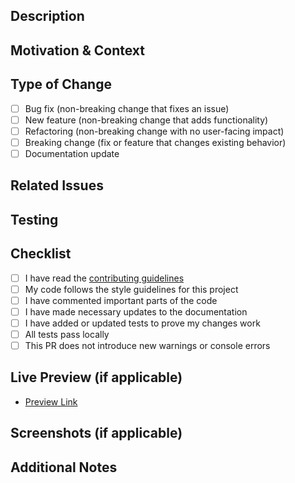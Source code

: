 ## Description

<!-- Describe your changes in detail. What functionality did you add, change, or remove? -->

## Motivation & Context

<!-- Why is this change needed? What problem or context does it address? -->


## Type of Change

<!-- Select all that apply by putting an `x` in the boxes below. -->

- [ ] Bug fix (non-breaking change that fixes an issue)
- [ ] New feature (non-breaking change that adds functionality)
- [ ] Refactoring (non-breaking change with no user-facing impact)
- [ ] Breaking change (fix or feature that changes existing behavior)
- [ ] Documentation update

## Related Issues

<!-- Link to related issues or tickets (e.g., Fixes #123, Closes #456) -->

## Testing

<!-- Explain how you tested your changes. Include instructions for reproducing, test environment details, or screenshots of tests if applicable. -->

## Checklist

<!-- Go over all the following points, and put an `x` in all the boxes that apply to ensure completeness -->

- [ ] I have read the [contributing guidelines](https://github.com/ltvco/form-validation/blob/main/CONTRIBUTING.md)
- [ ] My code follows the style guidelines for this project
- [ ] I have commented important parts of the code
- [ ] I have made necessary updates to the documentation
- [ ] I have added or updated tests to prove my changes work
- [ ] All tests pass locally
- [ ] This PR does not introduce new warnings or console errors

## Live Preview (if applicable)

<!-- Add a link to the preview environment, e.g., Netlify or Storybook link. If not applicable, you can remove this section. -->

- [Preview Link](https://your-preview-link.com)

## Screenshots (if applicable)

<!-- Add screenshots or GIFs to show UI/UX changes -->

## Additional Notes

<!-- Include any other relevant information, dependencies, or follow-ups -->
